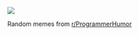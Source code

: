 ![](https://preview.redd.it/8zoxj3g00byd1.png?width=640&crop=smart&auto=webp&s=62c0646898591035eb0fe2306cf5a63df0587cb1)

 Random memes from [r/ProgrammerHumor](https://www.reddit.com/r/ProgrammerHumor/)
